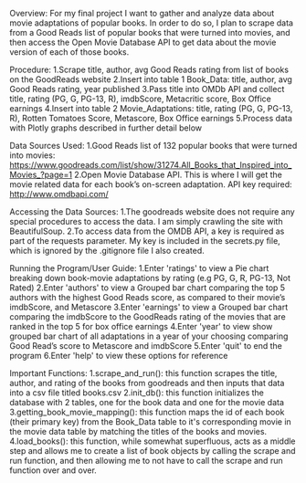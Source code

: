 Overview:
For my final project I want to gather and analyze data about movie adaptations of popular books. In order to do so, I plan to scrape data from a Good Reads list of popular books that were turned into movies, and then access the Open Movie Database API to get data about the movie version of each of those books.

Procedure:
1.Scrape title, author, avg Good Reads rating from list of books on the GoodReads website
2.Insert into table 1 Book_Data: title, author, avg Good Reads rating, year published
3.Pass title into OMDb API and collect title, rating (PG, G, PG-13, R), imdbScore, Metacritic score, Box Office earnings
4.Insert into table 2 Movie_Adaptations: title, rating (PG, G, PG-13, R), Rotten Tomatoes Score, Metascore, Box Office earnings
5.Process data with Plotly graphs described in further detail below

Data Sources Used:
1.Good Reads list of 132 popular books that were turned into movies: https://www.goodreads.com/list/show/31274.All_Books_that_Inspired_into_Movies_?page=1
2.Open Movie Database API. This is where I will get the movie related data for each book’s on-screen adaptation. API key required:
http://www.omdbapi.com/

Accessing the Data Sources:
1.The goodreads website does not require any special procedures to access the data. I am simply crawling the site with BeautifulSoup.
2.To access data from the OMDB API, a key is required as part of the requests parameter. My key is included in the secrets.py file, which is ignored by the .gitignore file I also created.

Running the Program/User Guide:
1.Enter 'ratings' to view a Pie chart breaking down book-movie adaptations by rating (e.g PG, G, R, PG-13, Not Rated)
2.Enter 'authors' to view a Grouped bar chart comparing the top 5 authors with the highest Good Reads score, as compared to their movie’s imdbScore, and Metascore
3.Enter 'earnings' to view a Grouped bar chart comparing the imdbScore to the GoodReads rating of the movies that are ranked in the top 5 for box office earnings
4.Enter 'year' to view show grouped bar chart of all adaptations in a year of your choosing comparing Good Read’s score to Metascore and imdbScore
5.Enter 'quit' to end the program
6.Enter 'help' to view these options for reference

Important Functions:
1.scrape_and_run(): this function scrapes the title, author, and rating of the books from goodreads and then inputs that data into a csv file titled books.csv
2.init_db(): this function initializes the database with 2 tables, one for the book data and one for the movie data
3.getting_book_movie_mapping(): this function maps the id of each book (their primary key) from the Book_Data table to it's corresponding movie in the movie data table by matching the titles of the books and movies.
4.load_books(): this function, while somewhat superfluous, acts as a middle step and allows me to create a list of book objects by calling the scrape and run function, and then allowing me to not have to call the scrape and run function over and over.
